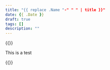 ```yaml
---
title: "{{ replace .Name "-" " " | title }}"
date: {{ .Date }}
draft: true
tags: []
description: ""
---
```




{{<rawhtml>}}
<p>This is a test</p>
{{</rawhtml>}}

